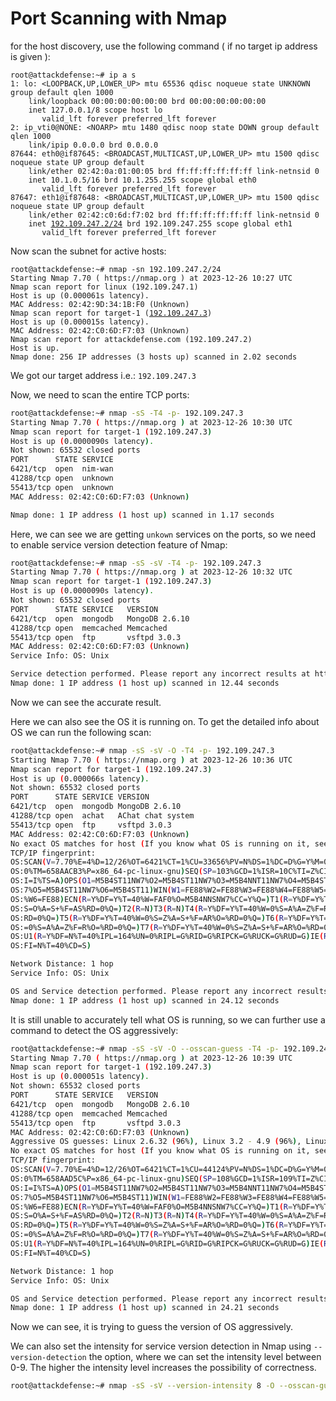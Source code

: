 # Port Scanning with Nmap

for the host discovery, use the following command ( if no target ip address is given ):

<pre class="language-sh"><code class="lang-sh">root@attackdefense:~# ip a s
1: lo: &#x3C;LOOPBACK,UP,LOWER_UP> mtu 65536 qdisc noqueue state UNKNOWN group default qlen 1000
    link/loopback 00:00:00:00:00:00 brd 00:00:00:00:00:00
    inet 127.0.0.1/8 scope host lo
       valid_lft forever preferred_lft forever
2: ip_vti0@NONE: &#x3C;NOARP> mtu 1480 qdisc noop state DOWN group default qlen 1000
    link/ipip 0.0.0.0 brd 0.0.0.0
87644: eth0@if87645: &#x3C;BROADCAST,MULTICAST,UP,LOWER_UP> mtu 1500 qdisc noqueue state UP group default 
    link/ether 02:42:0a:01:00:05 brd ff:ff:ff:ff:ff:ff link-netnsid 0
    inet 10.1.0.5/16 brd 10.1.255.255 scope global eth0
       valid_lft forever preferred_lft forever
87647: eth1@if87648: &#x3C;BROADCAST,MULTICAST,UP,LOWER_UP> mtu 1500 qdisc noqueue state UP group default 
    link/ether 02:42:c0:6d:f7:02 brd ff:ff:ff:ff:ff:ff link-netnsid 0
    inet <a data-footnote-ref href="#user-content-fn-1">192.109.247.2/24</a> brd 192.109.247.255 scope global eth1
       valid_lft forever preferred_lft forever
</code></pre>

Now scan the subnet for active hosts:

<pre class="language-sh"><code class="lang-sh">root@attackdefense:~# nmap -sn 192.109.247.2/24
Starting Nmap 7.70 ( https://nmap.org ) at 2023-12-26 10:27 UTC
Nmap scan report for linux (192.109.247.1)
Host is up (0.000061s latency).
MAC Address: 02:42:9D:34:1B:F0 (Unknown)
Nmap scan report for target-1 (<a data-footnote-ref href="#user-content-fn-2">192.109.247.3</a>)
Host is up (0.000015s latency).
MAC Address: 02:42:C0:6D:F7:03 (Unknown)
Nmap scan report for attackdefense.com (192.109.247.2)
Host is up.
Nmap done: 256 IP addresses (3 hosts up) scanned in 2.02 seconds
</code></pre>

We got our target address i.e.: `192.109.247.3`

Now, we need to scan the entire TCP ports:

```sh
root@attackdefense:~# nmap -sS -T4 -p- 192.109.247.3
Starting Nmap 7.70 ( https://nmap.org ) at 2023-12-26 10:30 UTC
Nmap scan report for target-1 (192.109.247.3)
Host is up (0.0000090s latency).
Not shown: 65532 closed ports
PORT      STATE SERVICE
6421/tcp  open  nim-wan
41288/tcp open  unknown
55413/tcp open  unknown
MAC Address: 02:42:C0:6D:F7:03 (Unknown)

Nmap done: 1 IP address (1 host up) scanned in 1.17 seconds
```

Here, we can see we are getting `unkown` services on the ports, so we need to enable service version detection feature of Nmap:

```sh
root@attackdefense:~# nmap -sS -sV -T4 -p- 192.109.247.3
Starting Nmap 7.70 ( https://nmap.org ) at 2023-12-26 10:32 UTC
Nmap scan report for target-1 (192.109.247.3)
Host is up (0.0000090s latency).
Not shown: 65532 closed ports
PORT      STATE SERVICE   VERSION
6421/tcp  open  mongodb   MongoDB 2.6.10
41288/tcp open  memcached Memcached
55413/tcp open  ftp       vsftpd 3.0.3
MAC Address: 02:42:C0:6D:F7:03 (Unknown)
Service Info: OS: Unix

Service detection performed. Please report any incorrect results at https://nmap.org/submit/ .
Nmap done: 1 IP address (1 host up) scanned in 12.44 seconds
```

Now we can see the accurate result.

Here we can also see the OS it is running on. To get the detailed info about OS we can run the following scan:

```sh
root@attackdefense:~# nmap -sS -sV -O -T4 -p- 192.109.247.3
Starting Nmap 7.70 ( https://nmap.org ) at 2023-12-26 10:36 UTC
Nmap scan report for target-1 (192.109.247.3)
Host is up (0.000066s latency).
Not shown: 65532 closed ports
PORT      STATE SERVICE VERSION
6421/tcp  open  mongodb MongoDB 2.6.10
41288/tcp open  achat   AChat chat system
55413/tcp open  ftp     vsftpd 3.0.3
MAC Address: 02:42:C0:6D:F7:03 (Unknown)
No exact OS matches for host (If you know what OS is running on it, see https://nmap.org/submit/ ).
TCP/IP fingerprint:
OS:SCAN(V=7.70%E=4%D=12/26%OT=6421%CT=1%CU=33656%PV=N%DS=1%DC=D%G=Y%M=0242C
OS:0%TM=658AACB3%P=x86_64-pc-linux-gnu)SEQ(SP=103%GCD=1%ISR=10C%TI=Z%CI=Z%I
OS:I=I%TS=A)OPS(O1=M5B4ST11NW7%O2=M5B4ST11NW7%O3=M5B4NNT11NW7%O4=M5B4ST11NW
OS:7%O5=M5B4ST11NW7%O6=M5B4ST11)WIN(W1=FE88%W2=FE88%W3=FE88%W4=FE88%W5=FE88
OS:%W6=FE88)ECN(R=Y%DF=Y%T=40%W=FAF0%O=M5B4NNSNW7%CC=Y%Q=)T1(R=Y%DF=Y%T=40%
OS:S=O%A=S+%F=AS%RD=0%Q=)T2(R=N)T3(R=N)T4(R=Y%DF=Y%T=40%W=0%S=A%A=Z%F=R%O=%
OS:RD=0%Q=)T5(R=Y%DF=Y%T=40%W=0%S=Z%A=S+%F=AR%O=%RD=0%Q=)T6(R=Y%DF=Y%T=40%W
OS:=0%S=A%A=Z%F=R%O=%RD=0%Q=)T7(R=Y%DF=Y%T=40%W=0%S=Z%A=S+%F=AR%O=%RD=0%Q=)
OS:U1(R=Y%DF=N%T=40%IPL=164%UN=0%RIPL=G%RID=G%RIPCK=G%RUCK=G%RUD=G)IE(R=Y%D
OS:FI=N%T=40%CD=S)

Network Distance: 1 hop
Service Info: OS: Unix

OS and Service detection performed. Please report any incorrect results at https://nmap.org/submit/ .
Nmap done: 1 IP address (1 host up) scanned in 24.12 seconds
```

It is still unable to accurately tell what OS is running, so we can further use a command to detect the OS aggressively:

```sh
root@attackdefense:~# nmap -sS -sV -O --osscan-guess -T4 -p- 192.109.247.3
Starting Nmap 7.70 ( https://nmap.org ) at 2023-12-26 10:39 UTC
Nmap scan report for target-1 (192.109.247.3)
Host is up (0.000051s latency).
Not shown: 65532 closed ports
PORT      STATE SERVICE   VERSION
6421/tcp  open  mongodb   MongoDB 2.6.10
41288/tcp open  memcached Memcached
55413/tcp open  ftp       vsftpd 3.0.3
MAC Address: 02:42:C0:6D:F7:03 (Unknown)
Aggressive OS guesses: Linux 2.6.32 (96%), Linux 3.2 - 4.9 (96%), Linux 2.6.32 - 3.10 (96%), Linux 3.4 - 3.10 (95%), Linux 3.1 (95%), Linux 3.2 (95%), AXIS 210A or 211 Network Camera (Linux 2.6.17) (94%), Synology DiskStation Manager 5.2-5644 (94%), Netgear RAIDiator 4.2.28 (94%), Linux 2.6.32 - 2.6.35 (94%)
No exact OS matches for host (If you know what OS is running on it, see https://nmap.org/submit/ ).
TCP/IP fingerprint:
OS:SCAN(V=7.70%E=4%D=12/26%OT=6421%CT=1%CU=44124%PV=N%DS=1%DC=D%G=Y%M=0242C
OS:0%TM=658AAD5C%P=x86_64-pc-linux-gnu)SEQ(SP=108%GCD=1%ISR=109%TI=Z%CI=Z%I
OS:I=I%TS=A)OPS(O1=M5B4ST11NW7%O2=M5B4ST11NW7%O3=M5B4NNT11NW7%O4=M5B4ST11NW
OS:7%O5=M5B4ST11NW7%O6=M5B4ST11)WIN(W1=FE88%W2=FE88%W3=FE88%W4=FE88%W5=FE88
OS:%W6=FE88)ECN(R=Y%DF=Y%T=40%W=FAF0%O=M5B4NNSNW7%CC=Y%Q=)T1(R=Y%DF=Y%T=40%
OS:S=O%A=S+%F=AS%RD=0%Q=)T2(R=N)T3(R=N)T4(R=Y%DF=Y%T=40%W=0%S=A%A=Z%F=R%O=%
OS:RD=0%Q=)T5(R=Y%DF=Y%T=40%W=0%S=Z%A=S+%F=AR%O=%RD=0%Q=)T6(R=Y%DF=Y%T=40%W
OS:=0%S=A%A=Z%F=R%O=%RD=0%Q=)T7(R=Y%DF=Y%T=40%W=0%S=Z%A=S+%F=AR%O=%RD=0%Q=)
OS:U1(R=Y%DF=N%T=40%IPL=164%UN=0%RIPL=G%RID=G%RIPCK=G%RUCK=G%RUD=G)IE(R=Y%D
OS:FI=N%T=40%CD=S)

Network Distance: 1 hop
Service Info: OS: Unix

OS and Service detection performed. Please report any incorrect results at https://nmap.org/submit/ .
Nmap done: 1 IP address (1 host up) scanned in 24.21 seconds
```

Now we can see, it is trying to guess the version of OS aggressively.

We can also set the intensity for service version detection in Nmap using `--version-detection` the option, where we can set the intensity level between 0-9. The higher the intensity level increases the possibility of correctness.

```sh
root@attackdefense:~# nmap -sS -sV --version-intensity 8 -O --osscan-guess -T4 -p- 192.109.247.3
```

[^1]: 

[^2]: target address
